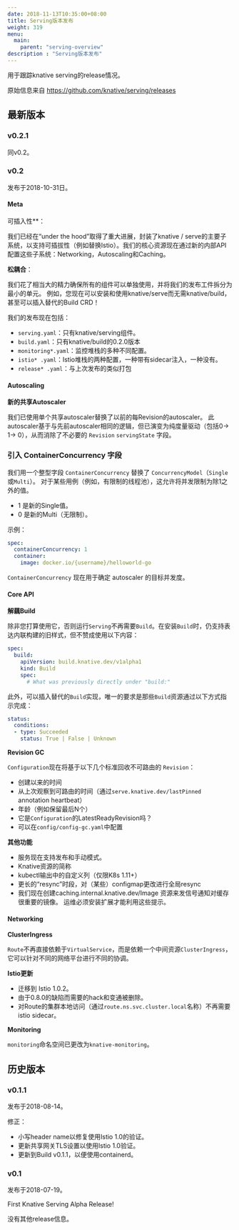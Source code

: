 ```yaml
---
date: 2018-11-13T10:35:00+08:00
title: Serving版本发布
weight: 319
menu:
  main:
    parent: "serving-overview"
description : "Serving版本发布"
---
```


用于跟踪knative serving的release情况。

原始信息来自 https://github.com/knative/serving/releases

## 最新版本

### v0.2.1

同v0.2。

### v0.2

发布于2018-10-31日。

#### Meta

可插入性**：

我们已经在“under the hood”取得了重大进展，封装了knative / serve的主要子系统，以支持可插拔性（例如替换Istio）。我们的核心资源现在通过新的内部API配置这些子系统：Networking，Autoscaling和Caching。

**松耦合**：

我们花了相当大的精力确保所有的组件可以单独使用，并将我们的发布工件拆分为最小的单元。 例如，您现在可以安装和使用knative/serve而无需knative/build，甚至可以插入替代的Build CRD！

我们的发布现在包括：

- `serving.yaml`：只有knative/serving组件。
- `build.yaml`：只有knative/build的0.2.0版本
- `monitoring*.yaml`：监控堆栈的多种不同配置。
- `istio* .yaml`：Istio堆栈的两种配置，一种带有sidecar注入，一种没有。
- `release* .yaml`：与上次发布的类似打包

#### Autoscaling

**新的共享Autoscaler** 

我们已使用单个共享autoscaler替换了以前的每Revision的autoscaler。 此autoscaler基于与先前autoscaler相同的逻辑，但已演变为纯度量驱动（包括0-> 1-> 0），从而消除了不必要的 `Revision` `servingState` 字段。

### 引入 ContainerConcurrency 字段

我们用一个整型字段 `ContainerConcurrency` 替换了 `ConcurrencyModel`（`Single`或`Multi`）。 对于某些用例（例如，有限制的线程池），这允许将并发限制为除1之外的值。

- 1 是新的Single值。
- 0 是新的Multi（无限制）。

示例：

```yaml
spec:
  containerConcurrency: 1
  container:
    image: docker.io/{username}/helloworld-go
```

`ContainerConcurrency` 现在用于确定 autoscaler 的目标并发度。

#### Core API

**解藕Build**

除非您打算使用它，否则运行`Serving`不再需要`Build`。在安装`Build`时，仍支持表达内联构建的旧样式，但不赞成使用以下内容：

```yaml
spec:
  build:
    apiVersion: build.knative.dev/v1alpha1
    kind: Build
    spec:
      # What was previously directly under "build:"
```

此外，可以插入替代的`Build`实现，唯一的要求是那些`Build`资源通过以下方式指示完成：

```yaml
status:
  conditions:
  - type: Succeeded
    status: True | False | Unknown
```

**Revision GC**

`Configuration`现在将基于以下几个标准回收不可路由的 `Revision`：

- 创建以来的时间
- 从上次观察到可路由的时间（通过`serve.knative.dev/lastPinned` annotation heartbeat）
- 年龄（例如保留最后N个）
- 它是`Configuration`的LatestReadyRevision吗？
- 可以在`config/config-gc.yaml`中配置

**其他功能**

- 服务现在支持发布和手动模式。
- Knative资源的简称
- kubectl输出中的自定义列（仅限K8s 1.11+）
- 更长的“resync”时段，对（某些）configmap更改进行全局resync
- 我们现在创建caching.internal.knative.dev/Image 资源来发信号通知对缓存很重要的镜像。 运维必须安装扩展才能利用这些提示。

#### Networking

**ClusterIngress**

`Route`不再直接依赖于`VirtualService`，而是依赖一个中间资源`ClusterIngress`，它可以针对不同的网络平台进行不同的协调。

**Istio更新**

- 迁移到 Istio 1.0.2。
- 由于0.8.0的缺陷而需要的hack和变通被删除。
- 对Route的集群本地访问（通过`route.ns.svc.cluster.local`名称）不再需要istio sidecar。

**Monitoring**

`monitoring`命名空间已更改为`knative-monitoring`。

## 历史版本

### v0.1.1

发布于2018-08-14。

修正：

- 小写header name以修复使用Istio 1.0的验证。
- 更新共享网关TLS设置以使用Istio 1.0验证。
- 更新到Build v0.1.1，以便使用containerd。

### v0.1

发布于2018-07-19。

First Knative Serving Alpha Release!

没有其他release信息。

